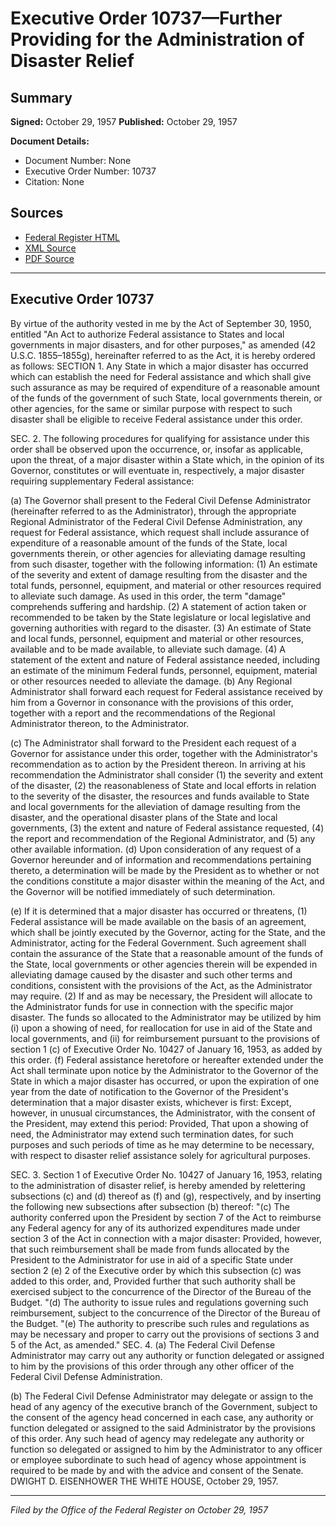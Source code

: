 # Executive Order 10737—Further Providing for the Administration of Disaster Relief

## Summary

**Signed:** October 29, 1957
**Published:** October 29, 1957

**Document Details:**
- Document Number: None
- Executive Order Number: 10737
- Citation: None

## Sources
- [Federal Register HTML](https://www.presidency.ucsb.edu/documents/executive-order-10737-further-providing-for-the-administration-disaster-relief)
- [XML Source](None)
- [PDF Source](None)

---

## Executive Order 10737

By virtue of the authority vested in me by the Act of September 30, 1950, entitled "An Act to authorize Federal assistance to States and local governments in major disasters, and for other purposes," as amended (42 U.S.C. 1855–1855g), hereinafter referred to as the Act, it is hereby ordered as follows:
SECTION 1. Any State in which a major disaster has occurred which can establish the need for Federal assistance and which shall give such assurance as may be required of expenditure of a reasonable amount of the funds of the government of such State, local governments therein, or other agencies, for the same or similar purpose with respect to such disaster shall be eligible to receive Federal assistance under this order.

SEC. 2. The following procedures for qualifying for assistance under this order shall be observed upon the occurrence, or, insofar as applicable, upon the threat, of a major disaster within a State which, in the opinion of its Governor, constitutes or will eventuate in, respectively, a major disaster requiring supplementary Federal assistance:

(a) The Governor shall present to the Federal Civil Defense Administrator (hereinafter referred to as the Administrator), through the appropriate Regional Administrator of the Federal Civil Defense Administration, any request for Federal assistance, which request shall include assurance of expenditure of a reasonable amount of the funds of the State, local governments therein, or other agencies for alleviating damage resulting from such disaster, together with the following information:
    (1) An estimate of the severity and extent of damage resulting from the disaster and the total funds, personnel, equipment, and material or other resources required to alleviate such damage. As used in this order, the term "damage" comprehends suffering and hardship.
    (2) A statement of action taken or recommended to be taken by the State legislature or local legislative and governing authorities with regard to the disaster.
    (3) An estimate of State and local funds, personnel, equipment and material or other resources, available and to be made available, to alleviate such damage.
    (4) A statement of the extent and nature of Federal assistance needed, including an estimate of the minimum Federal funds, personnel, equipment, material or other resources needed to alleviate the damage.
(b) Any Regional Administrator shall forward each request for Federal assistance received by him from a Governor in consonance with the provisions of this order, together with a report and the recommendations of the Regional Administrator thereon, to the Administrator.

(c) The Administrator shall forward to the President each request of a Governor for assistance under this order, together with the Administrator's recommendation as to action by the President thereon. In arriving at his recommendation the Administrator shall consider (1) the severity and extent of the disaster, (2) the reasonableness of State and local efforts in relation to the severity of the disaster, the resources and funds available to State and local governments for the alleviation of damage resulting from the disaster, and the operational disaster plans of the State and local governments, (3) the extent and nature of Federal assistance requested, (4) the report and recommendation of the Regional Administrator, and (5) any other available information.
(d) Upon consideration of any request of a Governor hereunder and of information and recommendations pertaining thereto, a determination will be made by the President as to whether or not the conditions constitute a major disaster within the meaning of the Act, and the Governor will be notified immediately of such determination.

(e) If it is determined that a major disaster has occurred or threatens,
    (1) Federal assistance will be made available on the basis of an agreement, which shall be jointly executed by the Governor, acting for the State, and the Administrator, acting for the Federal Government. Such agreement shall contain the assurance of the State that a reasonable amount of the funds of the State, local governments or other agencies therein will be expended in alleviating damage caused by the disaster and such other terms and conditions, consistent with the provisions of the Act, as the Administrator may require.
    (2) If and as may be necessary, the President will allocate to the Administrator funds for use in connection with the specific major disaster. The funds so allocated to the Administrator may be utilized by him (i) upon a showing of need, for reallocation for use in aid of the State and local governments, and
    (ii) for reimbursement pursuant to the provisions of section 1 (c) of Executive Order No. 10427 of January 16, 1953, as added by this order.
(f) Federal assistance heretofore or hereafter extended under the Act shall terminate upon notice by the Administrator to the Governor of the State in which a major disaster has occurred, or upon the expiration of one year from the date of notification to the Governor of the President's determination that a major disaster exists, whichever is first: Except, however, in unusual circumstances, the Administrator, with the consent of the President, may extend this period: Provided, That upon a showing of need, the Administrator may extend such termination dates, for such purposes and such periods of time as he may determine to be necessary, with respect to disaster relief assistance solely for agricultural purposes.

SEC. 3. Section 1 of Executive Order No. 10427 of January 16, 1953, relating to the administration of disaster relief, is hereby amended by relettering subsections (c) and (d) thereof as (f) and (g), respectively, and by inserting the following new subsections after subsection (b) thereof:
"(c) The authority conferred upon the President by section 7 of the Act to reimburse any Federal agency for any of its authorized expenditures made under section 3 of the Act in connection with a major disaster: Provided, however, that such reimbursement shall be made from funds allocated by the President to the Administrator for use in aid of a specific State under section 2 (e) 2 of the Executive order by which this subsection (c) was added to this order, and, Provided further that such authority shall be exercised subject to the concurrence of the Director of the Bureau of the Budget.
"(d) The authority to issue rules and regulations governing such reimbursement, subject to the concurrence of the Director of the Bureau of the Budget.
"(e) The authority to prescribe such rules and regulations as may be necessary and proper to carry out the provisions of sections 3 and 5 of the Act, as amended."
SEC. 4. (a) The Federal Civil Defense Administrator may carry out any authority or function delegated or assigned to him by the provisions of this order through any other officer of the Federal Civil Defense Administration.

(b) The Federal Civil Defense Administrator may delegate or assign to the head of any agency of the executive branch of the Government, subject to the consent of the agency head concerned in each case, any authority or function delegated or assigned to the said Administrator by the provisions of this order. Any such head of agency may redelegate any authority or function so delegated or assigned to him by the Administrator to any officer or employee subordinate to such head of agency whose appointment is required to be made by and with the advice and consent of the Senate.
DWIGHT D. EISENHOWER
THE WHITE HOUSE,
October 29, 1957.

---

*Filed by the Office of the Federal Register on October 29, 1957*
